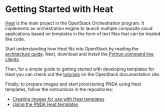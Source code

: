 # Getting Started with Heat

[Heat](https://wiki.openstack.org/wiki/Heat) is the main project in the OpenStack Orchestration program. It implements an orchestration engine to launch multiple composite cloud applications based on templates in the form of text files that can be treated like code. 

Start understanding how Heat fits into OpenStack by reading the [architecture guide](http://docs.openstack.org/kilo/install-guide/install/apt/content/ch_overview.html#). Next, download and install the [Python command line clients](https://wiki.openstack.org/wiki/OpenStackClients).

Then, for a simple guide to getting started with developing templates for Heat you can check out the [tutorials](http://docs.openstack.org/developer/heat/template_guide/hello_world.html) on the OpenStack documentation site.

Finally, to prepare images and start provisioning PNDA using Heat templates, follow the instructions in the repositories:

 * [Creating images for use with Heat templates](https://github.com/pndaproject/pnda-dib-elements/tree/master)
 * [Using the PNDA Heat templates](https://github.com/pndaproject/pnda-heat-templates/tree/master)
